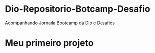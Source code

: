 # Dio-Repositorio-Botcamp-Desafio
Acompanhando Jornada Bootcamp da Dio e Desafios

# Meu primeiro projeto
